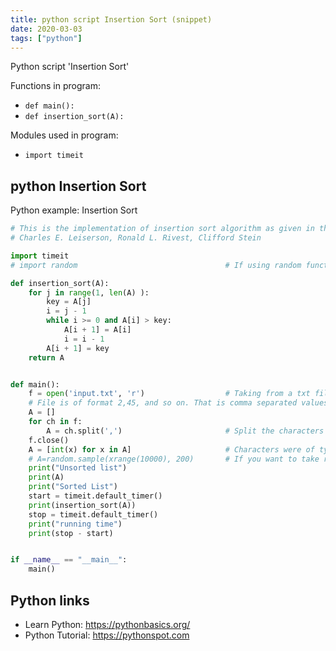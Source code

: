 ```yaml
---
title: python script Insertion Sort (snippet)
date: 2020-03-03
tags: ["python"]
---
```

Python script 'Insertion Sort'

Functions in program: 
* `def main():`
* `def insertion_sort(A):`

Modules used in program: 
* `import timeit`

## python Insertion Sort

Python example: Insertion Sort

```python
# This is the implementation of insertion sort algorithm as given in the "Introduction To Algorithms" Thomas H. Cormen,
# Charles E. Leiserson, Ronald L. Rivest, Clifford Stein

import timeit
# import random                                 # If using random function for input

def insertion_sort(A):
    for j in range(1, len(A) ):
        key = A[j]
        i = j - 1
        while i >= 0 and A[i] > key:
            A[i + 1] = A[i]
            i = i - 1
        A[i + 1] = key
    return A


def main():
    f = open('input.txt', 'r')                  # Taking from a txt file named input
    # File is of format 2,45, and so on. That is comma separated values
    A = []
    for ch in f:
        A = ch.split(',')                       # Split the characters in file
    f.close()
    A = [int(x) for x in A]                     # Characters were of type 'string', converting them to 'int'
    # A=random.sample(xrange(10000), 200)       # If you want to take random input. 200 tells the size of array.
    print("Unsorted list")
    print(A)
    print("Sorted List")
    start = timeit.default_timer()
    print(insertion_sort(A))
    stop = timeit.default_timer()
    print("running time")
    print(stop - start)


if __name__ == "__main__":
    main()


```

## Python links

- Learn Python: https://pythonbasics.org/
- Python Tutorial: https://pythonspot.com
